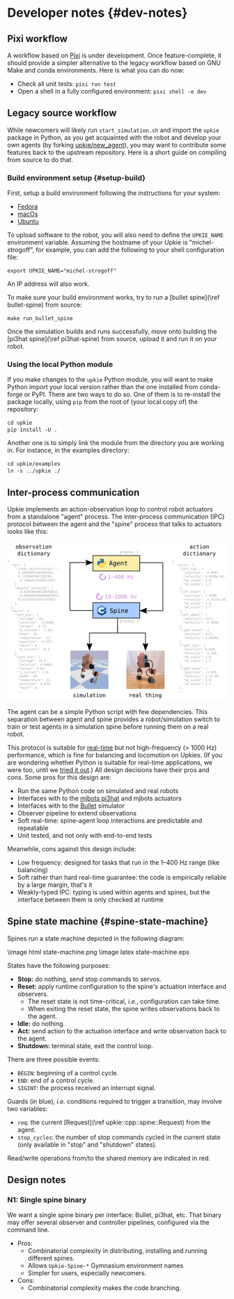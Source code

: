 # Developer notes {#dev-notes}

## Pixi workflow

A workflow based on [Pixi](https://pixi.sh/) is under development. Once feature-complete, it should provide a simpler alternative to the legacy workflow based on GNU Make and conda environments. Here is what you can do now:

- Check all unit tests: `pixi run test`
- Open a shell in a fully configured environment: `pixi shell -e dev`

## Legacy source workflow

While newcomers will likely run `start_simulation.sh` and import the `upkie` package in Python, as you get acquainted with the robot and develop your own agents (by forking [upkie/new\_agent](https://github.com/upkie/new_agent)), you may want to contribute some features back to the upstream repository. Here is a short guide on compiling from source to do that.

### Build environment setup {#setup-build}

First, setup a build environment following the instructions for your system:

- [Fedora](https://github.com/orgs/upkie/discussions/100)
- [macOs](https://github.com/orgs/upkie/discussions/159)
- [Ubuntu](https://github.com/orgs/upkie/discussions/101)

To upload software to the robot, you will also need to define the `UPKIE_NAME` environment variable. Assuming the hostname of your Upkie is "michel-strogoff", for example, you can add the following to your shell configuration file:

```
export UPKIE_NAME="michel-strogoff"
```

An IP address will also work.

To make sure your build environment works, try to run a [bullet spine](\ref bullet-spine) from source:

```
make run_bullet_spine
```

Once the simulation builds and runs successfully, move onto building the [pi3hat spine](\ref pi3hat-spine) from source, upload it and run it on your robot.

### Using the local Python module

If you make changes to the `upkie` Python module, you will want to make Python import your local version rather than the one installed from conda-forge or PyPI. There are two ways to do so. One of them is to re-install the package locally, using `pip` from the root of (your local copy of) the repository:

```
cd upkie
pip install -U .
```

Another one is to simply link the module from the directory you are working in. For instance, in the examples directory:

```
cd upkie/examples
ln -s ../upkie ./
```

## Inter-process communication

Upkie implements an action-observation loop to control robot actuators from a standalone "agent" process. The inter-process communication (IPC) protocol between the agent and the "spine" process that talks to actuators looks like this:

<p align="center">
    <img alt="Action-observation loop" src="action-observation-loop.png" />
</p>

The agent can be a simple Python script with few dependencies. This separation between agent and spine provides a robot/simulation switch to train or test agents in a simulation spine before running them on a real robot.

This protocol is suitable for [real-time](https://en.wiktionary.org/wiki/real-time#English) but not high-frequency (> 1000 Hz) performance, which is fine for balancing and locomotion on Upkies. (If you are wondering whether Python is suitable for real-time applications, we were too, until we [tried it out](https://github.com/orgs/upkie/discussions/240).) All design decisions have their pros and cons. Some pros for this design are:

- Run the same Python code on simulated and real robots
- Interfaces with to the [mjbots pi3hat](https://mjbots.com/products/mjbots-pi3hat-r4-4b) and mjbots actuators
- Interfaces with to the [Bullet](http://bulletphysics.org/) simulator
- Observer pipeline to extend observations
- Soft real-time: spine-agent loop interactions are predictable and repeatable
- Unit tested, and not only with end-to-end tests

Meanwhile, cons against this design include:

- Low frequency: designed for tasks that run in the 1–400 Hz range (like balancing)
- Soft rather than hard real-time guarantee: the code is empirically reliable by a large margin, that's it
- Weakly-typed IPC: typing is used within agents and spines, but the interface between them is only checked at runtime

## Spine state machine {#spine-state-machine}

Spines run a state machine depicted in the following diagram:

\image html state-machine.png
\image latex state-machine.eps

States have the following purposes:

- **Stop:** do nothing, send stop commands to servos.
- **Reset:** apply runtime configuration to the spine's actuation interface and observers.
    - The reset state is not time-critical, *i.e.*, configuration can take time.
    - When exiting the reset state, the spine writes observations back to the agent.
- **Idle:** do nothing.
- **Act:** send action to the actuation interface and write observation back to the agent.
- **Shutdown:** terminal state, exit the control loop.

There are three possible events:

- `BEGIN`: beginning of a control cycle.
- `END`: end of a control cycle.
- `SIGINT`: the process received an interrupt signal.

Guards (in blue), *i.e.* conditions required to trigger a transition, may involve two variables:

- `req`: the current [Request](\ref upkie::cpp::spine::Request) from the agent.
- `stop_cycles`: the number of stop commands cycled in the current state (only available in "stop" and "shutdown" states).

Read/write operations from/to the shared memory are indicated in red.

## Design notes

### N1: Single spine binary

We want a single spine binary per interface: Bullet, pi3hat, etc. That binary may offer several observer and controller pipelines, configured via the command line. 

- Pros:
    - Combinatorial complexity in distributing, installing and running different spines.
    - Allows `Upkie-Spine-*` Gymnasium environment names
    - Simpler for users, especially newcomers.
- Cons:
    - Combinatorial complexity makes the code branching.
